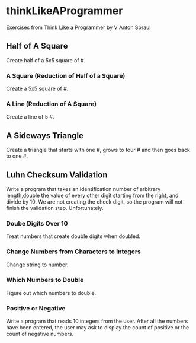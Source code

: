 # thinkLikeAProgrammer
Exercises from Think Like a Programmer by V Anton Spraul

## Half of A Square
Create half of a 5x5 square of #.

### A Square (Reduction of Half of a Square)
Create a 5x5 square of #.

### A Line (Reduction of A Square)
Create a line of 5 #.

## A Sideways Triangle
Create a triangle that starts with one #, grows to four # and then goes back to one #.

## Luhn Checksum Validation
Write a program that takes an identification number of arbitrary length,double the value of every other digit starting from the right, and divide by 10.  We are not creating the check digit, so the program will not finish the validation step. Unfortunately.

### Doube Digits Over 10
Treat numbers that create double digits when doubled.

### Change Numbers from Characters to Integers
Change string to number.

### Which Numbers to Double
Figure out which numbers to double.

### Positive or Negative
Write a program that reads 10 integers from the user.  After all the numbers have been entered, the user may ask to display the count of positive or the count of negative numbers.
